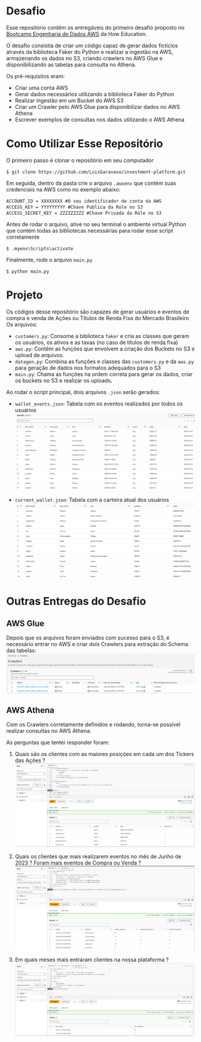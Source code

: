 # Desafio

Esse repositório contêm os entregáveis do primeiro desafio proposto no [Bootcamp Engenharia de Dados AWS](https://howedu.com.br/cohort/engenharia-de-dados/) da How Education.

O desafio consistia de criar um código capaz de gerar dados fictícios através da biblioteca Faker do Python e realizar a ingestão na AWS, armazenando os dados no S3, criando crawlers no AWS Glue e disponibilizando as tabelas para consulta no Athena.

Os pré-requisitos eram:
- Criar uma conta AWS
- Gerar dados necessários utilizando a biblioteca Faker do Python
- Realizar ingestão em um Bucket do AWS S3
- Criar um Crawler pelo AWS Glue para disponibilizar dados no AWS Athena
- Escrever exemplos de consultas nos dados utilizando o AWS Athena

# Como Utilizar Esse Repositório

O primeiro passo é clonar o repositório em seu computador
```
$ git clone https://github.com/LuisGaravaso/investment-platform.git
```

Em seguida, dentro da pasta crie o arquivo `.awsenv` que contém suas credenciais na AWS como no exemplo abaixo:
```
ACCOUNT_ID = XXXXXXXX #O seu identificador de conta da AWS
ACCESS_KEY = YYYYYYYYY #Chave Publica da Role no S3
ACCESS_SECRET_KEY = ZZZZZZZZZ #Chave Privada da Role no S3
```

Antes de rodar o arquivo, ative no seu terminal o ambiente virtual Python que contém todas as bibliotecas necessárias para rodar esse script corretamente
```
$ .myenv\Scripts\activate
```

Finalmente, rode o arquivo `main.py`
```
$ python main.py
```

# Projeto

Os códigos desse repositório são capazes de gerar usuários e eventos de compra e venda de Ações ou Títulos de Renda Fixa do Mercado Brasileiro
Os arquivos:
- `customers.py`: Consome a biblioteca `faker` e cria as classes que geram os usuários, os ativos e as taxas (no caso de títulos de renda fixa)
- `aws.py`: Contêm as funções que envolvem a criação dos Buckets no S3 e upload de arquivos.
- `datagen.py`: Combina as funções e classes das `customers.py` e da `aws.py` para geração de dados nos formatos adequados para o S3
- `main.py`: Chama as funções na ordem correta para gerar os dados, criar os buckets no S3 e realizar os uploads.

Ao rodar o script principal, dois arquivos `.json` serão gerados:
- `wallet_events.json`: Tabela com os eventos realizados por todos os usuários
![Events](https://github.com/LuisGaravaso/investment-platform/blob/main/readme_files/Events.png)

- `current_wallet.json`: Tabela com a carteira atual dos usuários
![CurrentWallet](https://github.com/LuisGaravaso/investment-platform/blob/main/readme_files/CurrentWallet.png)

# Outras Entregas do Desafio

## AWS Glue

Depois que os arquivos foram enviados com sucesso para o S3, é necessário entrar no AWS e criar dois Crawlers para extração do Schema das tabelas:
![image](https://github.com/LuisGaravaso/investment-platform/blob/main/readme_files/AWSGlue.png)

## AWS Athena

Com os Crawlers corretamente definidos e rodando, torna-se possível realizar consultas no AWS Athena.

As perguntas que tentei responder foram:

1. Quais são os clientes com as maiores posições em cada um dos Tickers das Ações ?
![image](https://github.com/LuisGaravaso/investment-platform/blob/main/readme_files/Query1.png)

2. Quais os clientes que mais realizarem eventos no mês de Junho de 2023 ? Foram mais eventos de Compra ou Venda ?
![image](https://github.com/LuisGaravaso/investment-platform/blob/main/readme_files/Query2.png)

3. Em quais meses mais entraram clientes na nossa plataforma ?
![image](https://github.com/LuisGaravaso/investment-platform/blob/main/readme_files/Query3.png)



